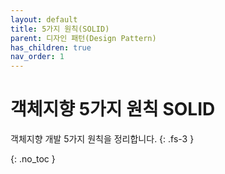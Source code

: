 ```yaml
---
layout: default
title: 5가지 원칙(SOLID)
parent: 디자인 패턴(Design Pattern)
has_children: true
nav_order: 1
---
```


# 객체지향 5가지 원칙 SOLID
객체지향 개발 5가지 원칙을 정리합니다.
{: .fs-3 }

{: .no_toc }
